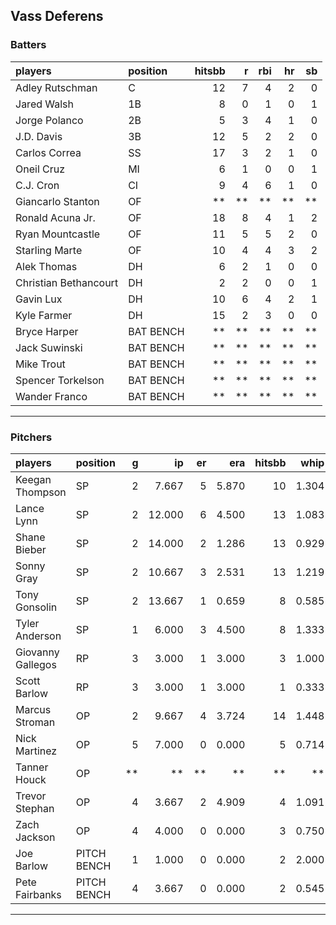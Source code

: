 ## Vass Deferens

### Batters

 
|players               |position  | hitsbb|  r| rbi| hr| sb| 
|:---------------------|:---------|------:|--:|---:|--:|--:| 
|Adley Rutschman       |C         |     12|  7|   4|  2|  0| 
|Jared Walsh           |1B        |      8|  0|   1|  0|  1| 
|Jorge Polanco         |2B        |      5|  3|   4|  1|  0| 
|J.D. Davis            |3B        |     12|  5|   2|  2|  0| 
|Carlos Correa         |SS        |     17|  3|   2|  1|  0| 
|Oneil Cruz            |MI        |      6|  1|   0|  0|  1| 
|C.J. Cron             |CI        |      9|  4|   6|  1|  0| 
|Giancarlo Stanton     |OF        |     **| **|  **| **| **| 
|Ronald Acuna Jr.      |OF        |     18|  8|   4|  1|  2| 
|Ryan Mountcastle      |OF        |     11|  5|   5|  2|  0| 
|Starling Marte        |OF        |     10|  4|   4|  3|  2| 
|Alek Thomas           |DH        |      6|  2|   1|  0|  0| 
|Christian Bethancourt |DH        |      2|  2|   0|  0|  1| 
|Gavin Lux             |DH        |     10|  6|   4|  2|  1| 
|Kyle Farmer           |DH        |     15|  2|   3|  0|  0| 
|Bryce Harper          |BAT BENCH |     **| **|  **| **| **| 
|Jack Suwinski         |BAT BENCH |     **| **|  **| **| **| 
|Mike Trout            |BAT BENCH |     **| **|  **| **| **| 
|Spencer Torkelson     |BAT BENCH |     **| **|  **| **| **| 
|Wander Franco         |BAT BENCH |     **| **|  **| **| **| 


* * *

### Pitchers

 
|players           |position    |  g|     ip| er|   era| hitsbb|  whip| so|  w| sv| 
|:-----------------|:-----------|--:|------:|--:|-----:|------:|-----:|--:|--:|--:| 
|Keegan Thompson   |SP          |  2|  7.667|  5| 5.870|     10| 1.304|  5|  1|  0| 
|Lance Lynn        |SP          |  2| 12.000|  6| 4.500|     13| 1.083| 12|  1|  0| 
|Shane Bieber      |SP          |  2| 14.000|  2| 1.286|     13| 0.929| 14|  2|  0| 
|Sonny Gray        |SP          |  2| 10.667|  3| 2.531|     13| 1.219| 15|  1|  0| 
|Tony Gonsolin     |SP          |  2| 13.667|  1| 0.659|      8| 0.585| 11|  2|  0| 
|Tyler Anderson    |SP          |  1|  6.000|  3| 4.500|      8| 1.333|  4|  0|  0| 
|Giovanny Gallegos |RP          |  3|  3.000|  1| 3.000|      3| 1.000|  2|  0|  0| 
|Scott Barlow      |RP          |  3|  3.000|  1| 3.000|      1| 0.333|  6|  0|  2| 
|Marcus Stroman    |OP          |  2|  9.667|  4| 3.724|     14| 1.448| 10|  0|  0| 
|Nick Martinez     |OP          |  5|  7.000|  0| 0.000|      5| 0.714|  7|  0|  0| 
|Tanner Houck      |OP          | **|     **| **|    **|     **|    **| **| **| **| 
|Trevor Stephan    |OP          |  4|  3.667|  2| 4.909|      4| 1.091|  6|  0|  0| 
|Zach Jackson      |OP          |  4|  4.000|  0| 0.000|      3| 0.750|  5|  0|  0| 
|Joe Barlow        |PITCH BENCH |  1|  1.000|  0| 0.000|      2| 2.000|  1|  0|  0| 
|Pete Fairbanks    |PITCH BENCH |  4|  3.667|  0| 0.000|      2| 0.545|  5|  0|  0| 


* * *


